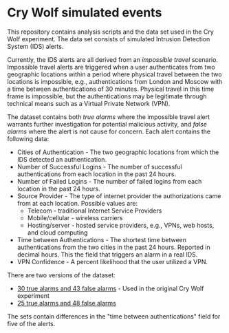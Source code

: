 # Cry Wolf simulated events

This repository contains analysis scripts and the data set used in the Cry Wolf experiment. The data set consists of simulated Intrusion Detection System (IDS) alerts. 

Currently, the IDS alerts are all derived from an *impossible travel* scenario. Impossible travel alerts are triggered when a user authenticates from two geographic locations within a period where physical travel between the two locations is impossible, e.g., authentications from London and Moscow with a time between authentications of 30 minutes. Physical travel in this time frame is impossible, but the authentications may be legitimate through technical means such as a Virtual Private Network (VPN). 

The dataset contains both *true alarms* where the impossible travel alert warrants further investigation for potential malicious activity, and *false alarms* where the alert is not cause for concern. Each alert contains the following data:
- Cities of Authentication - The two geographic locations from which the IDS detected an authentication. 
- Number of Successful Logins - The number of successful authentications from each location in the past 24 hours.
- Number of Failed Logins - The number of failed logins from each location in the past 24 hours.
- Source Provider - The type of internet provider the authorizations came from at each location. Possible values are:
   - Telecom - traditional Internet Service Providers 
   - Mobile/cellular - wireless carriers
   - Hosting/server - hosted service providers, e.g., VPNs, web hosts, and cloud computing
- Time between Authentications - The shortest time between authentications from the two cities in the past 24 hours.  Reported in decimal hours. This the field that triggers an alarm in a real IDS.
- VPN Confidence - A percent likelihood that the user utilized a VPN.

There are two versions of the dataset: 

- [30 true alarms and 43 false alarms](https://github.com/uncw-hfcs/ids-simulator-analysis/blob/master/events/old/events_corrected.csv) - Used in the original Cry Wolf experiment
- [25 true alarms and 48 false alarms](https://raw.githubusercontent.com/uncw-hfcs/ids-simulator-analysis/master/events/events.csv)

The sets contain differences in the "time between authentications" field for five of the alerts.
